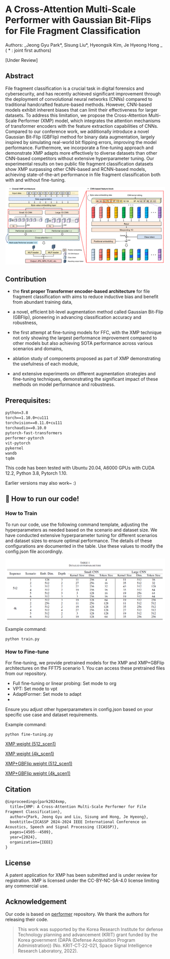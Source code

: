# A Cross-Attention Multi-Scale Performer with Gaussian Bit-Flips for File Fragment Classification
Authors: _Jeong Gyu Park*, Sisung Liu*, Hyeongsik Kim, Je Hyeong Hong _
( * : joint first authors)

\[Under Review\]



## Abstract
File fragment classification is a crucial task in digital forensics and cybersecurity, and has recently achieved significant improvement through the deployment of convolutional neural networks (CNNs) compared to traditional handcrafted feature-based methods. However, CNN-based models exhibit inherent biases that can limit their effectiveness for larger datasets. To address this limitation, we propose the Cross-Attention Multi-Scale Performer (XMP) model, which integrates the attention mechanisms of transformer encoders with the feature extraction capabilities of CNNs. Compared to our conference work, we additionally introduce a novel Gaussian Bit-Flip (GBFlip) method for binary data augmentation, largely inspired by simulating real-world bit flipping errors, improving the model performance. Furthermore, we incorporate a fine-tuning approach and demonstrate XMP adapts more effectively to diverse datasets than other CNN-based competitors without extensive hyperparameter tuning. Our experimental results on two public file fragment classification datasets show XMP surpassing other CNN-based and RCNN-based models, achieving state-of-the-art performance in file fragment classification both with and without fine-tuning.

![image](./images/XMP_architecture.png)

## Contribution
- the **first proper Transformer encoder-based architecture** for file fragment classification with aims to reduce inductive bias and benefit from abundant training data,

- a novel, efficient bit-level augmentation method called Gaussian Bit-Flip (GBFlip), pioneering in advancing classification accuracy and robustness,
  
- the first attempt at fine-tuning models for FFC, with the XMP technique not only showing the largest performance improvement compared to other models but also achieving SOTA performance across various scenarios and domains,

- ablation study of components proposed as part of XMP demonstrating the usefulness of each module,

- and extensive experiments on different augmentation strategies and fine-tuning techniques, demonstrating the significant impact of these methods on model performance and robustness.

## Prerequisites:
````
python=3.8
torch==1.10.0+cu111
torchvision==0.11.0+cu111
torchaudio==0.10.0
pytorch-fast-transformers
performer-pytorch
vit-pytorch
pykernel
wandb
tqdm
````
This code has been tested with Ubuntu 20.04, A6000 GPUs with CUDA 12.2, Python 3.8, Pytorch 1.10.

Earlier versions may also work~ :)

## 🏃 How to run our code!
### How to Train
To run our code, use the following command template, adjusting the hyperparameters as needed based on the scenario and dataset size. We have conducted extensive hyperparameter tuning for different scenarios and dataset sizes to ensure optimal performance. The details of these configurations are documented in the table. Use these values to modify the config.json file accordingly.

![image](./images/XMP_parameter.png)

Example command:
````
python train.py 
````

### How to Fine-tune
For fine-tuning, we provide pretrained models for the XMP and XMP+GBFlip architectures on the FFT75 scenario 1. You can access these pretrained files from our repository. 

- Full fine-tuning or linear probing: Set mode to org
- VPT: Set mode to vpt
- AdaptFormer: Set mode to adapt
- 
Ensure you adjust other hyperparameters in config.json based on your specific use case and dataset requirements.

Example command:
````
python fine-tuning.py 
````

[XMP weight (512_scen1)](https://drive.google.com/file/d/1pEuiTjLMWueNjK2sr0VdZK9hteYBK83Z/view?usp=drive_link)

[XMP weight (4k_scen1)](https://drive.google.com/file/d/1gVfZ7Y2zi7ywHpTJMibystvYPAeTWx8f/view?usp=drive_link)

[XMP+GBFlip weight (512_scen1)](https://drive.google.com/file/d/1h_BeEQfPjSPC6kv9S7x749nRPlrNhXbg/view?usp=drive_link)

[XMP+GBFlip weight (4k_scen1)](https://drive.google.com/file/d/1dntU9YbGi0Sn4DtDOnMsWrsyl5fxIgS1/view?usp=drive_link)

## Citation
````
@inproceedings{park2024xmp,
  title={XMP: A Cross-Attention Multi-Scale Performer for File Fragment Classification},
  author={Park, Jeong Gyu and Liu, Sisung and Hong, Je Hyeong},
  booktitle={ICASSP 2024-2024 IEEE International Conference on Acoustics, Speech and Signal Processing (ICASSP)},
  pages={4505--4509},
  year={2024},
  organization={IEEE}
}
````
## License
A patent application for XMP has been submitted and is under review for registration. XMP is licensed under the CC-BY-NC-SA-4.0 license limiting any commercial use.

## Acknowledgement
Our code is based on [performer](https://github.com/lucidrains/performer-pytorch) repository. We thank the authors for releasing their code. 
> This work was supported by the Korea Research Institute for defense Technology planning and advancement (KRIT) grant funded by the Korea government (DAPA (Defense Acquisition Program Administration)) (No. KRIT-CT-22-021, Space Signal Intelligence Research Laboratory, 2022).
